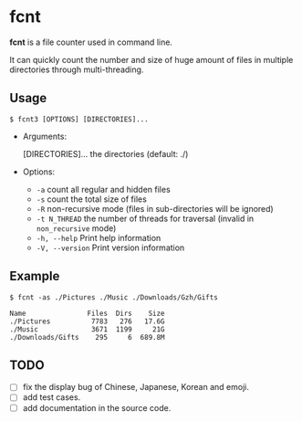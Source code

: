 # fcnt

**fcnt** is a file counter used in command line.

It can quickly count the number and size of huge amount of files in multiple directories through multi-threading.

## Usage

```shell
$ fcnt3 [OPTIONS] [DIRECTORIES]...
```

- Arguments:

  [DIRECTORIES]...  the directories (default: ./)

- Options:
  * `-a`             count all regular and hidden files
  * `-s`             count the total size of files
  * `-R`             non-recursive mode (files in sub-directories will be ignored)
  * `-t N_THREAD`    the number of threads for traversal (invalid in `non_recursive` mode)
  * `-h, --help`     Print help information
  * `-V, --version`  Print version information

## Example

```shell
$ fcnt -as ./Pictures ./Music ./Downloads/Gzh/Gifts

Name               Files  Dirs    Size
./Pictures          7783   276   17.6G
./Music             3671  1199     21G
./Downloads/Gifts    295     6  689.8M
```

## TODO

- [ ] fix the display bug of Chinese, Japanese, Korean and emoji.
- [ ] add test cases.
- [ ] add documentation in the source code.

